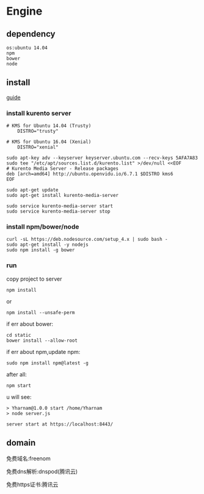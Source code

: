 # Engine

## dependency

	os:ubuntu 14.04
	npm
	bower
	node
	
## install

[guide](http://doc-kurento.readthedocs.io/en/stable/user/installation.html)

### install kurento server

	# KMS for Ubuntu 14.04 (Trusty)
		DISTRO="trusty"
		
	# KMS for Ubuntu 16.04 (Xenial)
		DISTRO="xenial"		
	
	sudo apt-key adv --keyserver keyserver.ubuntu.com --recv-keys 5AFA7A83
	sudo tee "/etc/apt/sources.list.d/kurento.list" >/dev/null <<EOF
	# Kurento Media Server - Release packages
	deb [arch=amd64] http://ubuntu.openvidu.io/6.7.1 $DISTRO kms6
	EOF
	
	sudo apt-get update
	sudo apt-get install kurento-media-server
	
	sudo service kurento-media-server start
	sudo service kurento-media-server stop
	
### install npm/bower/node
	
	curl -sL https://deb.nodesource.com/setup_4.x | sudo bash -
	sudo apt-get install -y nodejs
	sudo npm install -g bower
	
### run

copy project to server
	
	npm install

or

	npm install --unsafe-perm

if err about bower:

	cd static
	bower install --allow-root
		
if err about npm,update npm:
	
	sudo npm install npm@latest -g

after all:

	npm start
	
u will see:

	> Yharnam@1.0.0 start /home/Yharnam
	> node server.js

	server start at https://localhost:8443/
	
## domain

免费域名:freenom

免费dns解析:dnspod(腾讯云)

免费https证书:腾讯云
	
	